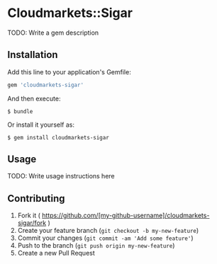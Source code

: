 # Cloudmarkets::Sigar

TODO: Write a gem description

## Installation

Add this line to your application's Gemfile:

```ruby
gem 'cloudmarkets-sigar'
```

And then execute:

    $ bundle

Or install it yourself as:

    $ gem install cloudmarkets-sigar

## Usage

TODO: Write usage instructions here

## Contributing

1. Fork it ( https://github.com/[my-github-username]/cloudmarkets-sigar/fork )
2. Create your feature branch (`git checkout -b my-new-feature`)
3. Commit your changes (`git commit -am 'Add some feature'`)
4. Push to the branch (`git push origin my-new-feature`)
5. Create a new Pull Request
